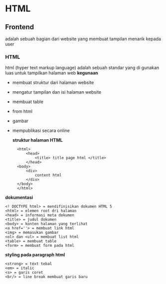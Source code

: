 # HTML

## Frontend

adalah sebuah bagian dari website yang membuat tampilan menarik kepada user

### HTML

html (hyper text markup language) adalah sebuah standar yang di gunakan luas untuk tampilkan halaman web
**kegunaan**

- membuat struktur dari halaman website
- mengatur tampilan dan isi halaman website
- membuat table
- from html
- gambar
- mempublikasi secara online

  **struktur halaman HTML**

        <html>
            <head>
                <title> title page html </title>
            </head>
        <body>
            <div>
    		    content html
    	    </div>
        </body>
        </html>

**dokumentasi**

    <! DOCTYPE html> = mendifinisikan dokumen HTML 5
    <html> = elemen root dri halaman
    <head> = informasi meta dokumen
    <title> = judul dokumen
    <body> = konten halaman yang terlihat
    <a href=''> = membuat link html
    <img> = memasukan gambar
    <ol> dan <ul> = membuat list html
    <table> = membuat table
    <form> = membuat form pada html

**styling pada paragraph html**

    <strong> = text tebal
    <em> = italic
    <s> = garis coret
    <br/> = line break membuat garis baru
